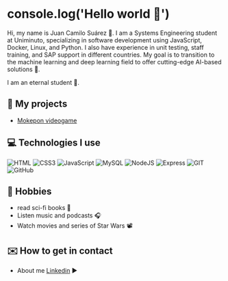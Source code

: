 # console.log('Hello world 👋')

Hi, my name is Juan Camilo Suárez 👾. I am a Systems Engineering student at Uniminuto, specializing in software development using JavaScript, Docker, Linux, and Python. I also have experience in unit testing, staff training, and SAP support in different countries. My goal is to transition to the machine learning and deep learning field to offer cutting-edge AI-based solutions 🚀.

I am an eternal student 💚.

## 🚀 My projects

- [Mokepon videogame]([https://github.com/Platzi-Master-C8/gethired-jobplacement-enterprise-Frontend](https://github.com/Nodens-uwu/mokepones))

## 💻 Technologies I use

  ![HTML](https://img.shields.io/badge/HTML5-E34F26?style=for-the-badge&logo=html5&logoColor=white) ![CSS3](https://img.shields.io/badge/CSS3-1572B6?style=for-the-badge&logo=css3&logoColor=white) ![JavaScript](https://img.shields.io/badge/JavaScript-323330?style=for-the-badge&logo=javascript&logoColor=F7DF1E) ![MySQL](https://img.shields.io/badge/MySQL-00000F?style=for-the-badge&logo=mysql&logoColor=white) ![NodeJS](https://img.shields.io/badge/Node.js-339933?style=for-the-badge&logo=nodedotjs&logoColor=white) ![Express](https://img.shields.io/badge/Express.js-000000?style=for-the-badge&logo=express&logoColor=white) ![GIT](https://img.shields.io/badge/Git-F05032?style=for-the-badge&logo=git&logoColor=white) ![GitHub](https://img.shields.io/badge/GitHub-100000?style=for-the-badge&logo=github&logoColor=white)

## 🎯 Hobbies 

- read sci-fi books 📘
- Listen music and podcasts 🎧
- Watch movies and series of Star Wars 📽

## ✉️ How to get in contact 
- About me [Linkedin](https://www.linkedin.com/in/camilocsoto/) ▶

<!---
camilocsoto/camilocsoto is a ✨ special ✨ repository because its `README.md` (this file) appears on your GitHub profile.
You can click the Preview link to take a look at your changes.
--->

